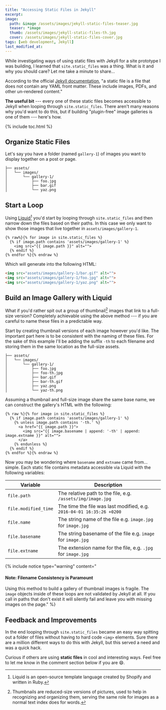 ```yaml
---
title: "Accessing Static Files in Jekyll"
excerpt:
image:
  path: &image /assets/images/jekyll-static-files-teaser.jpg
  teaser: *image
  thumb: /assets/images/jekyll-static-files-th.jpg
  cover: /assets/images/jekyll-static-files-cover.jpg
tags: [web development, Jekyll]
last_modified_at:
---
```


While investigating ways of using static files with Jekyll for a site prototype I was building, I learned that `site.static_files` was a thing. What is it and why you should care? Let me take a minute to share...

According to the official [Jekyll documentation](https://jekyllrb.com/docs/static-files/), "a static file is a file that does not contain any YAML front matter. These include images, PDFs, and other un-rendered content."

**The useful bit** --- every one of these static files becomes accessible to Jekyll when looping through `site.static_files`. There aren't many reasons why you'd want to do this, but if building "plugin-free" image galleries is one of them --- here's how.

{% include toc.html %}

## Organize Static Files

Let's say you have a folder (named `gallery-1`) of images you want to display together on a post or page.

```
├── assets/
│   └── images/
│       └── gallery-1/
│           ├── foo.jpg
│           ├── bar.gif
│           └── yaz.png
```

## Start a Loop

Using [Liquid](https://shopify.github.io/liquid/)[^liquid] you'd start by looping through `site.static_files` and then narrow down the files based on their paths. In this case we only want to show those images that live together in `assets/images/gallery-1`.

[^liquid]: Liquid is an open-source template language created by Shopify and written in Ruby.

```liquid
{% raw%}{% for image in site.static_files %}
  {% if image.path contains 'assets/images/gallery-1' %}
    <img src="{{ image.path }}" alt="">
  {% endif %}
{% endfor %}{% endraw %}
```

Which will generate into the following HTML:

```html
<img src="assets/images/gallery-1/bar.gif" alt="">
<img src="assets/images/gallery-1/foo.jpg" alt="">
<img src="assets/images/gallery-1/yaz.png" alt="">
```

## Build an Image Gallery with Liquid

What if you'd rather spit out a group of thumbnail[^thumbnail] images that link to a full-size version? Completely achievable using the above method --- if you are careful to name these files in a predictable way.

[^thumbnail]: Thumbnails are reduced-size versions of pictures, used to help in recognizing and organizing them, serving the same role for images as a normal text index does for words. 

Start by creating thumbnail versions of each image however you'd like. The important part here is to be consistent with the naming of these files. For the sake of this example I'll be adding the suffix `-th` to each filename and storing them in the same location as the full-size assets.

```
├── assets/
│   └── images/
│       └── gallery-1/
│           ├── foo.jpg
│           ├── foo-th.jpg
│           ├── bar.gif
│           ├── bar-th.gif
│           ├── yaz.png
│           └── yaz-th.png
```

Assuming a thumbnail and full-size image share the same base name, we can construct the gallery's HTML with the following:

```liquid
{% raw %}{% for image in site.static_files %}
  {% if image.path contains 'assets/images/gallery-1' %}
    {% unless image.path contains '-th.' %}
      <a href="{{ image.path }}">
        <img src="{{ image.basename | append: '-th' | append: image.extname }}" alt="">
      </a>
    {% endunless %}
  {% endif %}
{% endfor %}{% endraw %}
```

Now you may be wondering where `basename` and `extname` came from... simple. Each static file contains metadata accessible via Liquid with the following variables:

| Variable             | Description |
| --------             | ----------- |
| `file.path`          | The relative path to the file, e.g. `/assets/img/image.jpg` |
| `file.modified_time` | The time the file was last modified, e.g. `2016-04-01 16:35:26 +0200` |
| `file.name`          | The string name of the file e.g. `image.jpg` for `image.jpg` |
| `file.basename`      | The string basename of the file e.g. `image` for `image.jpg` |
| `file.extname`       | The extension name for the file, e.g. `.jpg` for `image.jpg` |

{% include notice type="warning" content="
#### Note: Filename Consistency is Paramount

Using this method to build a gallery of thumbnail images is fragile. The `image` objects inside of these loops are not validated by Jekyll at all. If you call in paths that don't exist it will silently fail and leave you with missing images on the page."
%}

## Feedback and Improvements

In the end looping through `site.static_files` became an easy way spitting out a folder of files without having to hard code `<img>` elements.  Sure there are a million different ways to do this with Jekyll, but this served a need and was a quick hack.

Curious if others are using **static files** in cool and interesting ways. Feel free to let me know in the comment section below if you are :smile:.
